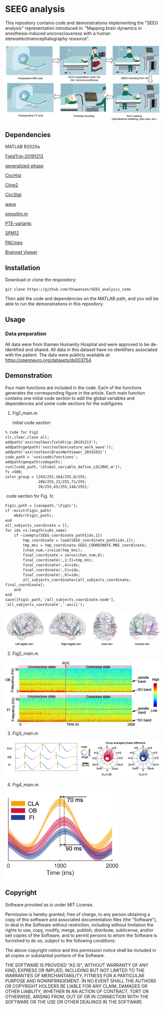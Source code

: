 
# SEEG analysis
This repository contains code and demonstrations implementing the "SEEG analysis" representation introduced in: "Mapping brain dynamics in anesthesia-induced unconsciousness with a human stereoelectroencephalography resource".

![avatar](./SEEG_operation.png)

## Dependencies

MATLAB R2020a

[FieldTrip-20191213](https://www.fieldtriptoolbox.org/)

[generalized-phase](https://github.com/mullerlab/generalized-phase)

[CircHist](https://github.com/zifredder/CircHist)

[Cline2](https://www.mathworks.com/matlabcentral/fileexchange/14677-cline)

[CircStat](https://github.com/circstat/circstat-matlab)

[wave](https://github.com/mullerlab/wave-matlab)

[smoothn.m](https://www.mathworks.com/matlabcentral/fileexchange/25634-smoothn)

[PTE-variants](https://github.com/angelikipapana/PTE-variants)

[SPM12](https://www.fil.ion.ucl.ac.uk/spm/software/spm12/)

[PACmeg](https://github.com/neurofractal/PACmeg)

[Brainnet Viewer](https://www.nitrc.org/projects/bnv/)

## Installation

Download or clone the respository:

```
git clone https://github.com/thuwansen/SEEG_analysis_code
```

Then add the code and dependencies on the MATLAB path, and you will be able to run the demonstrations in this repository.

Usage
-----------------

### Data preparation

All data were from Xiamen Humanity Hospital and were approved to be de-identified and shared. All data in this dataset have no identifiers associated with the patient. The data were publicly available at: https://openneuro.org/datasets/ds003754.


Demonstration
----------

Four main functions are included in the code. Each of the functions generates the corresponding figure in the article. Each main function contains one initial code section to add the global variables and dependencies and some code sections for the subfigures. 

1. Fig1_main.m

   initial code section

```
% Code for Fig1
clc,clear,close all;
addpath('xxx\toolbox\fieldtrip-20191213');
addpath(genpath('xxx\toolbox\nature_walk_wave'));
addpath('xxx\toolbox\BrainNetViewer_20191031')
code_path = 'xxx\code\functions';
addpath(genpath(codepath);
run([code_path,'\Global_variable_define_LOC2ROC.m']);
fs =500;
color_group = [243/255,164/255,0/255;
               209/255,21/255,71/255;
               39/255,65/255,146/255];
```

​		code section for Fig. 1c

	Fig1c_path = [savepath,'\Fig1c'];
	if ~exist(Fig1c_path)
	    mkdir(Fig1c_path);
	end
	all_subjects_coordinate = [];
	for idx =1:length(subs_name)
	    if ~isempty(SEEG_coordinate_path{idx,1})
	        tmp_coordinate = load(SEEG_coordinate_path{idx,1});   
	        tmp_mni = tmp_coordinate.SEEG_COORDINATE.MNI_coordinate;
	        [chan_num,~]=size(tmp_mni);
	        final_coordinate = zeros(chan_num,6);
	        final_coordinate(:,1:3)=tmp_mni;
	        final_coordinate(:,4)=idx;
	        final_coordinate(:,5)=idx;
	        final_coordinate(:,6)=idx;
	        all_subjects_coordinate=[all_subjects_coordinate; final_coordinate];
	    end
	end
	save([Fig1c_path,'/all_subjects_coordinate.node'], 'all_subjects_coordinate','-ascii');
<img src="./Fig1.png" align=center alt="avatar" style="zoom:80%;" />



2. Fig2_main.m

<img src="./Fig2.png" align=center alt="avatar" style="zoom:95%;" />

3. Fig3_main.m

<img src="./Fig3.png" align=center alt="avatar" style="zoom:80%;" />

4. Fig4_main.m

<img src="./Fig4.png" align=center alt="avatar" style="zoom:80%;" />

## Copyright

Software provided as is under MIT License.

Permission is hereby granted, free of charge, to any person obtaining a copy of this software and associated documentation files (the "Software"), to deal in the Software without restriction, including without limitation the rights to use, copy, modify, merge, publish, distribute, sublicense, and/or sell copies of the Software, and to permit persons to whom the Software is furnished to do so, subject to the following conditions:

The above copyright notice and this permission notice shall be included in all copies or substantial portions of the Software.

THE SOFTWARE IS PROVIDED "AS IS", WITHOUT WARRANTY OF ANY KIND, EXPRESS OR IMPLIED, INCLUDING BUT NOT LIMITED TO THE WARRANTIES OF MERCHANTABILITY, FITNESS FOR A PARTICULAR PURPOSE AND NONINFRINGEMENT. IN NO EVENT SHALL THE AUTHORS OR COPYRIGHT HOLDERS BE LIABLE FOR ANY CLAIM, DAMAGES OR OTHER LIABILITY, WHETHER IN AN ACTION OF CONTRACT, TORT OR OTHERWISE, ARISING FROM, OUT OF OR IN CONNECTION WITH THE SOFTWARE OR THE USE OR OTHER DEALINGS IN THE SOFTWARE.
